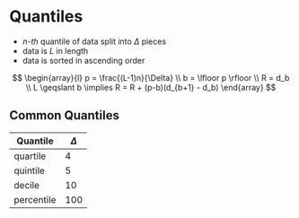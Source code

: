 # Quantiles

- _n-th_ quantile of data split into $\Delta$ pieces
- data is $L$ in length
- data is sorted in ascending order

$$
\begin{array}{l}
p = \frac{(L-1)n}{\Delta}
\\
b = \lfloor p \rfloor
\\
R = d_b
\\
L \geqslant b \implies
R = R + (p-b)(d_{b+1} - d_b)
\end{array}
$$

## Common Quantiles

| Quantile | $\Delta$ |
|--|--|
| quartile | 4 |
| quintile | 5 |
| decile | 10 |
| percentile | 100 |
